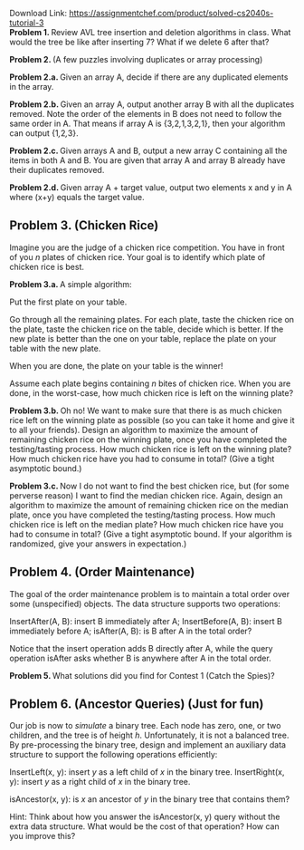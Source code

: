 Download Link: https://assignmentchef.com/product/solved-cs2040s-tutorial-3
<br>
<strong>Problem 1. </strong>Review AVL tree insertion and deletion algorithms in class. What would the tree be like after inserting 7? What if we delete 6 after that?

<strong>Problem 2.          </strong>(A few puzzles involving duplicates or array processing)

<strong>Problem 2.a.     </strong>Given an array A, decide if there are any duplicated elements in the array.

<strong>Problem 2.b. </strong>Given an array A, output another array B with all the duplicates removed. Note the order of the elements in B does not need to follow the same order in A. That means if array A is {3<em>,</em>2<em>,</em>1<em>,</em>3<em>,</em>2<em>,</em>1}, then your algorithm can output {1<em>,</em>2<em>,</em>3}.

<strong>Problem 2.c.    </strong>Given arrays A and B, output a new array C containing all the items in both A and B. You are given that array A and array B already have their duplicates removed.

<strong>Problem 2.d. </strong>Given array A + target value, output two elements x and y in A where (x+y) equals the target value.

<h2>Problem 3.          (Chicken Rice)</h2>

Imagine you are the judge of a chicken rice competition. You have in front of you <em>n </em>plates of chicken rice. Your goal is to identify which plate of chicken rice is best.

<strong>Problem 3.a.           </strong>A simple algorithm:

Put the first plate on your table.

Go through all the remaining plates. For each plate, taste the chicken rice on the plate, taste the chicken rice on the table, decide which is better. If the new plate is better than the one on your table, replace the plate on your table with the new plate.

When you are done, the plate on your table is the winner!

Assume each plate begins containing <em>n </em>bites of chicken rice. When you are done, in the worst-case, how much chicken rice is left on the winning plate?

<strong>Problem 3.b. </strong>Oh no! We want to make sure that there is as much chicken rice left on the winning plate as possible (so you can take it home and give it to all your friends). Design an algorithm to maximize the amount of remaining chicken rice on the winning plate, once you have completed the testing/tasting process. How much chicken rice is left on the winning plate? How much chicken rice have you had to consume in total? (Give a tight asymptotic bound.)

<strong>Problem 3.c. </strong>Now I do not want to find the best chicken rice, but (for some perverse reason) I want to find the median chicken rice. Again, design an algorithm to maximize the amount of remaining chicken rice on the median plate, once you have completed the testing/tasting process. How much chicken rice is left on the median plate? How much chicken rice have you had to consume in total? (Give a tight asymptotic bound. If your algorithm is randomized, give your answers in expectation.)

<h2>Problem 4.          (Order Maintenance)</h2>

The goal of the order maintenance problem is to maintain a total order over some (unspecified) objects. The data structure supports two operations:

InsertAfter(A, B): insert B immediately after A; InsertBefore(A, B): insert B immediately before A; isAfter(A, B): is B after A in the total order?

Notice that the insert operation adds B directly after A, while the query operation isAfter asks whether B is anywhere after A in the total order.

<strong>Problem 5.            </strong>What solutions did you find for Contest 1 (Catch the Spies)?

<h2>Problem 6.            (Ancestor Queries) (Just for fun)</h2>

Our job is now to <em>simulate </em>a binary tree. Each node has zero, one, or two children, and the tree is of height <em>h</em>. Unfortunately, it is not a balanced tree. By pre-processing the binary tree, design and implement an auxiliary data structure to support the following operations efficiently:

InsertLeft(x, y): insert <em>y </em>as a left child of <em>x </em>in the binary tree. InsertRight(x, y): insert <em>y </em>as a right child of <em>x </em>in the binary tree.

isAncestor(x, y): is <em>x </em>an ancestor of <em>y </em>in the binary tree that contains them?

Hint: Think about how you answer the isAncestor(x, y) query without the extra data structure. What would be the cost of that operation? How can you improve this?